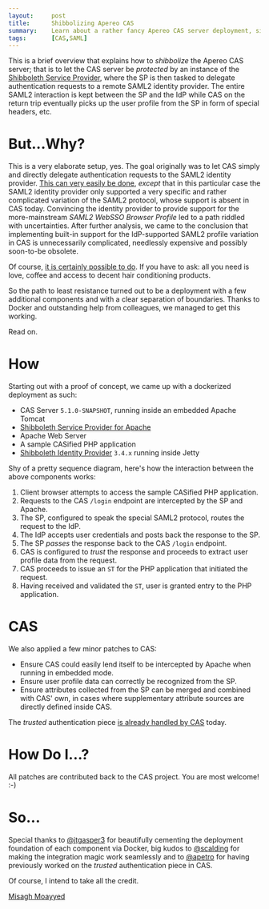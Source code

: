 ```yaml
---
layout:     post
title:      Shibbolizing Apereo CAS
summary:    Learn about a rather fancy Apereo CAS server deployment, sitting behind the Shibboleth Service Provider.
tags:       [CAS,SAML]
---
```


This is a brief overview that explains how to *shibbolize* the Apereo CAS server; that is to let the CAS server be *protected* by an instance of the [Shibboleth Service Provider](https://shibboleth.net/products/service-provider.html), where the SP is then tasked to delegate authentication requests to a remote SAML2 identity provider. The entire SAML2 interaction is kept between the SP and the IdP while CAS on the return trip eventually picks up the user profile from the SP in form of special headers, etc.

# But...Why?

This is a very elaborate setup, yes. The goal originally was to let CAS simply and directly delegate authentication requests to the SAML2 identity provider. [This can very easily be done](https://apereo.github.io/2017/03/22/cas51-delauthn-tutorial/), *except* that in this particular case the SAML2 identity provider only supported a very specific and rather complicated variation of the SAML2 protocol, whose support is absent in CAS today. Convincing the identity provider to provide support for the more-mainstream *SAML2 WebSSO Browser Profile* led to a path riddled with uncertainties. After further analysis, we came to the conclusion that implementing built-in support for the IdP-supported SAML2 profile variation in CAS is unnecessarily complicated, needlessly expensive and possibly soon-to-be obsolete.

Of course, [it is certainly possible to do](https://apereo.github.io/2017/02/18/onthe-theoryof-possibility/). If you have to ask: all you need is love, coffee and access to decent hair conditioning products. 

So the path to least resistance turned out to be a deployment with a few additional components and with a clear separation of boundaries. Thanks to Docker and outstanding help from colleagues, we managed to get this working. 

Read on.

# How

Starting out with a proof of concept, we came up with a dockerized deployment as such: 

- CAS Server `5.1.0-SNAPSHOT`, running inside an embedded Apache Tomcat
- [Shibboleth Service Provider for Apache](https://wiki.shibboleth.net/confluence/display/SHIB2/Installation)
- Apache Web Server
- A sample CASified PHP application
- [Shibboleth Identity Provider](https://wiki.shibboleth.net/confluence/display/IDP30) `3.4.x` running inside Jetty

Shy of a pretty sequence diagram, here's how the interaction between the above components works:

1. Client browser attempts to access the sample CASified PHP application.
2. Requests to the CAS `/login` endpoint are intercepted by the SP and Apache.
3. The SP, configured to speak the special SAML2 protocol, routes the request to the IdP.
4. The IdP accepts user credentials and posts back the response to the SP.
5. The SP *passes* the response back to the CAS `/login` endpoint.
6. CAS is configured to *trust* the response and proceeds to extract user profile data from the request.
7. CAS proceeds to issue an `ST` for the PHP application that initiated the request.
8. Having received and validated the `ST`, user is granted entry to the PHP application.

# CAS

We also applied a few minor patches to CAS:

- Ensure CAS could easily lend itself to be intercepted by Apache when running in embedded mode.
- Ensure user profile data can correctly be recognized from the SP.
- Ensure attributes collected from the SP can be merged and combined with CAS' own, in cases where supplementary attribute sources are directly defined inside CAS.

The *trusted* authentication piece [is already handled by CAS](https://apereo.github.io/cas/development/installation/Trusted-Authentication.html) today.

# How Do I...?

All patches are contributed back to the CAS project. You are most welcome! :-)

# So...

Special thanks to [@jtgasper3](https://github.com/jtgasper3) for beautifully cementing the deployment foundation of each component via Docker, big kudos to [@scalding](https://github.com/scalding) for making the integration magic work seamlessly and to [@apetro](https://github.com/apetro) for having previously worked on the *trusted* authentication piece in CAS.

Of course, I intend to take all the credit.

[Misagh Moayyed](https://fawnoos.com)
